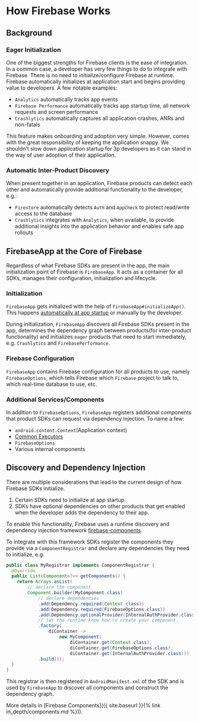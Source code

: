 # How Firebase Works

## Background

### Eager Initialization

One of the biggest strengths for Firebase clients is the ease of integration. In a common case, a developer has very few things to do to integrate with Firebase. There is no need to initialize/configure Firebase at runtime. Firebase automatically initializes at application start and begins providing value to developers. A few notable examples:

* `Analytics` automatically tracks app events
* `Firebase Performance` automatically tracks app startup time, all network requests and screen performance
* `Crashlytics` automatically captures all application crashes, ANRs and non-fatals

This feature makes onboarding and adoption very simple. However, comes with the great responsibility of keeping the application snappy. We shouldn't slow down application startup for 3p developers as it can stand in the way of user adoption of their application.

### Automatic Inter-Product Discovery

When present together in an application, Firebase products can detect each other and automatically provide additional functionality to the developer, e.g.:

* `Firestore` automatically detects `Auth` and `AppCheck` to protect read/write access to the database
* `Crashlytics` integrates with `Analytics`, when available, to provide additional insights into the application behavior and enables safe app rollouts

## FirebaseApp at the Core of Firebase

Regardless of what Firebase SDKs are present in the app, the main initialization point of Firebase is `FirebaseApp`. It acts as a container for all SDKs, manages their configuration, initialization and lifecycle.

### Initialization

`FirebaseApp` gets initialized with the help of `FirebaseApp#initializeApp()`. This happens [automatically at app startup](https://firebase.blog/posts/2016/12/how-does-firebase-initialize-on-android) or manually by the developer.

During initialization, `FirebaseApp` discovers all Firebase SDKs present in the app, determines the dependency graph between products(for inter-product functionality) and initializes `eager` products that need to start immediately, e.g. `Crashlytics` and `FirebasePerformance`.

### Firebase Configuration

`FirebaseApp` contains Firebase configuration for all products to use, namely `FirebaseOptions`, which tells Firebase which `Firebase` project to talk to, which real-time database to use, etc.

### Additional Services/Components

In addition to `FirebaseOptions`, `FirebaseApp` registers additional components that product SDKs can request via dependency injection. To name a few:

* `android.content.Context`(Application context)
* [Common Executors](https://github.com/firebase/firebase-android-sdk/blob/master/docs/executors.md)
* `FirebaseOptions`
* Various internal components

## Discovery and Dependency Injection

There are multiple considerations that lead to the current design of how Firebase SDKs initialize.

1. Certain SDKs need to initialize at app startup.
2. SDKs have optional dependencies on other products that get enabled when the developer adds the dependency to their app.

To enable this functionality, Firebase uses a runtime discovery and dependency injection framework [firebase-components](https://github.com/firebase/firebase-android-sdk/tree/master/firebase-components).

To integrate with this framework SDKs register the components they provide via a `ComponentRegistrar` and declare any dependencies they need to initialize, e.g.

```java
public class MyRegistrar implements ComponentRegistrar {
  @Override
  public List<Component<?>> getComponents() {
    return Arrays.asList(
        // declare the component
        Component.builder(MyComponent.class)
            // declare dependencies
            .add(Dependency.required(Context.class))
            .add(Dependency.required(FirebaseOptions.class))
            .add(Dependency.optionalProvider(InternalAuthProvider.class))
            // let the runtime know how to create your component.
            .factory(
                diContainer ->
                    new MyComponent(
                        diContainer.get(Context.class),
                        diContainer.get(FirebaseOptions.class),
                        diContainer.get(InternalAuthProvider.class)))
            .build());
  }
}
```

This registrar is then registered in `AndroidManifest.xml` of the SDK and is used by `FirebaseApp` to discover all components and construct the dependency graph.

More details in [Firebase Components]({{ site.baseurl }}{% link in_depth/components.md %})).
